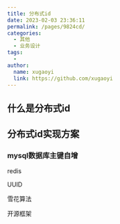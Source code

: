 ```yaml
---
title: 分布式id
date: 2023-02-03 23:36:11
permalink: /pages/9824cd/
categories:
  - 其他
  - 业务设计
tags:
  - 
author: 
  name: xugaoyi
  link: https://github.com/xugaoyi
---
```


## 什么是分布式id



## 分布式id实现方案

### mysql数据库主键自增



redis



UUID





雪花算法



开源框架



